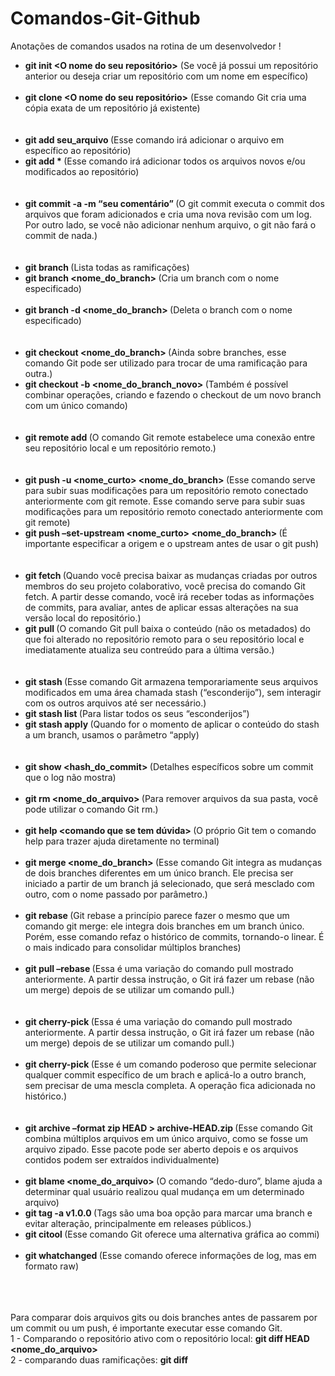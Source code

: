 # Comandos-Git-Github
Anotações de comandos usados na rotina de um desenvolvedor ! 

- <strong>git init <O nome do seu repositório></strong> (Se você já possui um repositório anterior ou deseja criar um repositório com um nome em específico) <br> <br>
- <strong>git clone <URL do seu projeto> <O nome do seu repositório></strong> (Esse comando Git cria uma cópia exata de um repositório já existente) <br> <br> <br> 
- <strong> git add seu_arquivo </strong> (Esse comando irá adicionar o arquivo em específico ao repositório) <br>
- <strong> git add * </strong> (Esse comando irá adicionar todos os arquivos novos e/ou modificados ao repositório) <br> <br> <br> 
- <strong> git commit -a -m “seu comentário” </strong> (O git commit executa o commit dos arquivos que foram adicionados e cria uma nova revisão com um log. Por outro lado, se você não adicionar nenhum arquivo, o git não fará o commit de nada.) <br> <br> <br> 
- <strong> git branch </strong> (Lista todas as ramificações) <br> 
- <strong> git branch <nome_do_branch> </strong> (Cria um branch com o nome especificado) <br> <br>
- <strong> git branch -d <nome_do_branch> </strong> (Deleta o branch com o nome especificado) <br> <br> <br> 
- <strong> git checkout <nome_do_branch> </strong> (Ainda sobre branches, esse comando Git pode ser utilizado para trocar de uma ramificação para outra.) <br> 
- <strong> git checkout -b <nome_do_branch_novo> </strong> (Também é possível combinar operações, criando e fazendo o checkout de um novo branch com um único comando) <br> <br> <br>
- <strong> git remote add <nomecurto> <url></strong> (O comando Git remote estabelece uma conexão entre seu repositório local e um repositório remoto.)<br> <br> <br>
- <strong> git push -u <nome_curto> <nome_do_branch> </strong> (Esse comando serve para subir suas modificações para um repositório remoto conectado anteriormente com git remote. Esse comando serve para subir suas modificações para um repositório remoto conectado anteriormente com git remote) <br>
- <strong> git push –set-upstream <nome_curto> <nome_do_branch> </strong> (É importante especificar a origem e o upstream antes de usar o git push) <br> <br> <br>
- <strong> git fetch </strong> (Quando você precisa baixar as mudanças criadas por outros membros do seu projeto colaborativo, você precisa do comando Git fetch. A partir desse comando, você irá receber todas as informações de commits, para avaliar, antes de aplicar essas alterações na sua versão local do repositório.) <br>
- <strong>  git pull <URL> </strong> (O comando Git pull baixa o conteúdo (não os metadados) do que foi alterado no repositório remoto para o seu repositório local e imediatamente atualiza seu contreúdo para a última versão.) <br> <br> <br> 
- <strong> git stash </strong> (Esse comando Git armazena temporariamente seus arquivos modificados em uma área chamada stash (“esconderijo”), sem interagir com os outros arquivos até ser necessário.) <br> 
- <strong> git stash list </strong> (Para listar todos os seus “esconderijos”) <br> 
- <strong> git stash apply </strong> (Quando for o momento de aplicar o conteúdo do stash a um branch, usamos o parâmetro “apply) <br> <br> <br>
- <strong> git show <hash_do_commit> </strong> (Detalhes específicos sobre um commit que o log não mostra) <br>  <br>
- <strong> git rm <nome_do_arquivo> </strong> (Para remover arquivos da sua pasta, você pode utilizar o comando Git rm.) <br>  <br>
- <strong> git help <comando que se tem dúvida> </strong> (O próprio Git tem o comando help para trazer ajuda diretamente no terminal) <br>  <br>
- <strong> git merge <nome_do_branch> </strong> (Esse comando Git integra as mudanças de dois branches diferentes em um único branch. Ele precisa ser iniciado a partir de um branch já selecionado, que será mesclado com outro, com o nome passado por parâmetro.) <br>  <br>
- <strong> git rebase <base> </strong> (Git rebase a princípio parece fazer o mesmo que um comando git merge: ele integra dois branches em um branch único. Porém, esse comando refaz o histórico de commits, tornando-o linear. É o mais indicado para consolidar múltiplos branches) <br>  <br>
- <strong> git pull –rebase </strong> (Essa é uma variação do comando pull mostrado anteriormente. A partir dessa instrução, o Git irá fazer um rebase (não um merge) depois de se utilizar um comando pull.) <br>  <br> <br> 
- <strong> git cherry-pick <commit-hash> </strong> (Essa é uma variação do comando pull mostrado anteriormente. A partir dessa instrução, o Git irá fazer um rebase (não um merge) depois de se utilizar um comando pull.) <br>  <br>
- <strong> git cherry-pick <commit-hash> </strong> (Esse é um comando poderoso que permite selecionar qualquer commit específico de um brach e aplicá-lo a outro branch, sem precisar de uma mescla completa. A operação fica adicionada no histórico.) <br> <br> <br> 
- <strong> git archive –format zip HEAD > archive-HEAD.zip </strong> (Esse comando Git combina múltiplos arquivos em um único arquivo, como se fosse um arquivo zipado. Esse pacote pode ser aberto depois e os arquivos contidos podem ser extraídos individualmente) <br>  <br>
- <strong> git blame <nome_do_arquivo> </strong> (O comando “dedo-duro”, blame ajuda a determinar qual usuário realizou qual mudança em um determinado arquivo) <br>
- <strong> git tag -a v1.0.0 </strong> (Tags são uma boa opção para marcar uma branch e evitar alteração, principalmente em releases públicos.) 
- <strong> git citool </strong> (Esse comando Git oferece uma alternativa gráfica ao commi) <br>  <br>
- <strong> git whatchanged </strong> (Esse comando oferece informações de log, mas em formato raw) <br> <br> <br> <br>

 Para comparar dois arquivos gits ou dois branches antes de passarem por um commit ou um push, é importante executar esse comando Git. <br>
1 - Comparando o repositório ativo com o repositório local: <strong>  git diff HEAD <nome_do_arquivo> </strong>  <br>
2 - comparando duas ramificações: <strong> git diff <branch de origem> <branch de destino> </strong>  <br>

 
 
 
